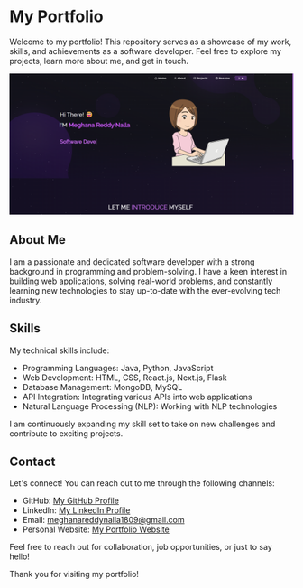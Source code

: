 # My Portfolio

Welcome to my portfolio! This repository serves as a showcase of my work, skills, and achievements as a software developer. Feel free to explore my projects, learn more about me, and get in touch.

![Portfolio Screenshot](https://github.com/MeghanaNalla/My-Portfolio/blob/main/src/Assets/Projects/portfolio_img.png)

## About Me

I am a passionate and dedicated software developer with a strong background in programming and problem-solving. I have a keen interest in building web applications, solving real-world problems, and constantly learning new technologies to stay up-to-date with the ever-evolving tech industry.

## Skills

My technical skills include:

- Programming Languages: Java, Python, JavaScript
- Web Development: HTML, CSS, React.js, Next.js, Flask
- Database Management: MongoDB, MySQL
- API Integration: Integrating various APIs into web applications
- Natural Language Processing (NLP): Working with NLP technologies

I am continuously expanding my skill set to take on new challenges and contribute to exciting projects.

## Contact

Let's connect! You can reach out to me through the following channels:

- GitHub: [My GitHub Profile](https://github.com/MeghanaNalla)
- LinkedIn: [My LinkedIn Profile](https://www.linkedin.com/in/meghanarn/)
- Email: meghanareddynalla1809@gmail.com
- Personal Website: [My Portfolio Website](https://portfolio-lykl.onrender.com)

Feel free to reach out for collaboration, job opportunities, or just to say hello!

Thank you for visiting my portfolio!
